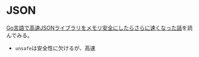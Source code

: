 # JSON

[Go言語で高速JSONライブラリをメモリ安全にしたらさらに速くなった話](https://zenn.dev/sugawarayuuta/articles/f5107ad20e6a12)を読んでみる。

- `unsafe`は安全性に欠けるが、高速

